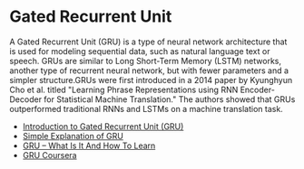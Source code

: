 # Gated Recurrent Unit

A Gated Recurrent Unit (GRU) is a type of neural network architecture that is used for modeling sequential data, such as natural language text or speech. GRUs are similar to Long Short-Term Memory (LSTM) networks, another type of recurrent neural network, but with fewer parameters and a simpler structure.GRUs were first introduced in a 2014 paper by Kyunghyun Cho et al. titled "Learning Phrase Representations using RNN Encoder-Decoder for Statistical Machine Translation." The authors showed that GRUs outperformed traditional RNNs and LSTMs on a machine translation task.


- [Introduction to Gated Recurrent Unit (GRU)](https://www.analyticsvidhya.com/blog/2021/03/introduction-to-gated-recurrent-unit-gru/)
- [Simple Explanation of GRU](https://youtu.be/tOuXgORsXJ4)
- [GRU – What Is It And How To Learn](https://analyticsindiamag.com/gated-recurrent-unit-what-is-it-and-how-to-learn)
- [GRU Coursera](https://www.coursera.org/lecture/nlp-sequence-models/gated-recurrent-unit-gru-agZiL)